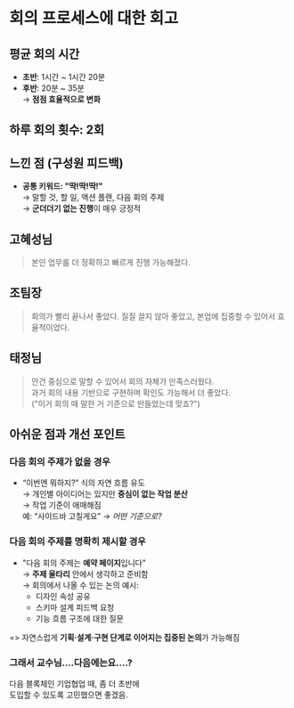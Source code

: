 # 회의 프로세스에 대한 회고

## 평균 회의 시간

- **초반**: 1시간 ~ 1시간 20분
- **후반**: 20분 ~ 35분  
  → **점점 효율적으로 변화**

## 하루 회의 횟수: **2회**

## 느낀 점 (구성원 피드백)

- **공통 키워드: "딱!딱!딱!"**  
  → 말할 것, 할 일, 액션 플랜, 다음 회의 주제  
  → **군더더기 없는 진행**이 매우 긍정적

## 고혜성님

> 본인 업무를 더 정확하고 빠르게 진행 가능해졌다.

## 조팀장

> 회의가 빨리 끝나서 좋았다. 질질 끌지 않아 좋았고, 본업에 집중할 수 있어서 효율적이었다.

## 태정님

> 안건 중심으로 말할 수 있어서 회의 자체가 만족스러웠다.  
> 과거 회의 내용 기반으로 구현하며 확인도 가능해서 더 좋았다.  
> ("이거 회의 때 말한 거 기준으로 만들었는데 맞죠?")

## 아쉬운 점과 개선 포인트

### 다음 회의 주제가 없을 경우

- “이번엔 뭐하지?” 식의 자연 흐름 유도  
  → 개인별 아이디어는 있지만 **중심이 없는 작업 분산**  
  → 작업 기준이 애매해짐  
   예: “사이드바 고칠게요” → _어떤 기준으로?_

### 다음 회의 주제를 명확히 제시할 경우

- "다음 회의 주제는 **예약 페이지**입니다"  
  → **주제 울타리** 안에서 생각하고 준비함  
  → 회의에서 나올 수 있는 논의 예시:
  - 디자인 속성 공유
  - 스키마 설계 피드백 요청
  - 기능 흐름 구조에 대한 질문

=> 자연스럽게 **기획·설계·구현 단계로 이어지는 집중된 논의**가 가능해짐

### 그래서 교수님....다음에는요....?

다음 블록체인 기업협업 때, 좀 더 초반에  
도입할 수 있도록 고민했으면 좋겠음.
